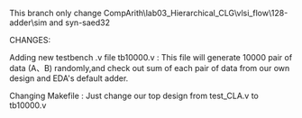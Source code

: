 This branch only change CompArith\lab03_Hierarchical_CLG\vlsi_flow\128-adder\sim and syn-saed32

CHANGES:

Adding new testbench .v file tb10000.v : This file will generate 10000 pair of data (A、B) randomly,and check out sum of each pair of data from 
                                          our own design and EDA's default adder.

Changing Makefile : Just change our top design from test_CLA.v to tb10000.v                                          

